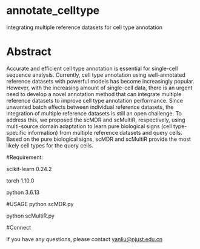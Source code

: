 # annotate_celltype
Integrating multiple reference datasets for cell type annotation
# Abstract
Accurate and efficient cell type annotation is essential for single-cell sequence analysis. Currently, cell type annotation using well-annotated reference datasets with powerful models has become increasingly popular. However, with the increasing amount of single-cell data, there is an urgent need to develop a novel annotation method that can integrate multiple reference datasets to improve cell type annotation performance. Since unwanted batch effects between individual reference datasets, the integration of multiple reference datasets is still an open challenge. To address this, we proposed the scMDR and scMultiR, respectively, using multi-source domain adaptation to learn pure biological signs (cell type-specific information) from multiple reference datasets and query cells. Based on the pure biological signs, scMDR and scMultiR provide the most likely cell types for the query cells. 

#Requirement:

scikit-learn 0.24.2

torch 1.10.0

python 3.6.13

#USAGE
python scMDR.py

python scMultiR.py

#Connect

If you have any questions, please contact yanliu@njust.edu.cn
